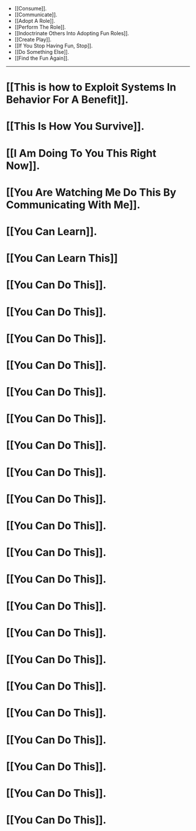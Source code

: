 - [[Consume]].
- [[Communicate]].
- [[Adopt A Role]].
- [[Perform The Role]].
- [[Indoctrinate Others Into Adopting Fun Roles]].
- [[Create Play]].
- [[If You Stop Having Fun, Stop]].
- [[Do Something Else]].
- [[Find the Fun Again]].

---

# [[This is how to Exploit Systems In Behavior For A Benefit]].
# [[This Is How You Survive]].
# [[I Am Doing To You This Right Now]]. 
# [[You Are Watching Me Do This By Communicating With Me]].
# [[You Can Learn]].
# [[You Can Learn This]]
# [[You Can Do This]].
# [[You Can Do This]].
# [[You Can Do This]].
# [[You Can Do This]].
# [[You Can Do This]].
# [[You Can Do This]].
# [[You Can Do This]].
# [[You Can Do This]].
# [[You Can Do This]].
# [[You Can Do This]].
# [[You Can Do This]].
# [[You Can Do This]].
# [[You Can Do This]].
# [[You Can Do This]].
# [[You Can Do This]].
# [[You Can Do This]].
# [[You Can Do This]].
# [[You Can Do This]].
# [[You Can Do This]].
# [[You Can Do This]].
# [[You Can Do This]].